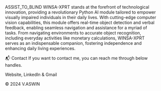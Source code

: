 ASSIST_TO_BLIND
WINSA-XPRT stands at the forefront of technological innovation, providing a revolutionary Python AI module tailored to empower visually impaired individuals in their daily lives. With cutting-edge computer vision capabilities, this module offers real-time object detection and verbal feedback, enabling seamless navigation and assistance for a myriad of tasks. From navigating environments to accurate object recognition, including everyday activities like monetary calculations, WINSA-XPRT serves as an indispensable companion, fostering independence and enhancing daily living experiences.

📬 Contact
If you want to contact me, you can reach me through below handles.

Website, LinkedIn & Gmail

© 2024 V.ASWIN

